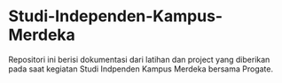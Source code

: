 # Studi-Independen-Kampus-Merdeka
Repositori ini berisi dokumentasi dari latihan dan project yang diberikan pada saat kegiatan Studi Indpenden Kampus Merdeka bersama Progate.
